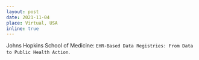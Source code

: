 ```yaml
---
layout: post
date: 2021-11-04
place: Virtual, USA
inline: true
---
```


Johns Hopkins School of Medicine: `EHR-Based Data Registries: From Data to Public Health Action`.
